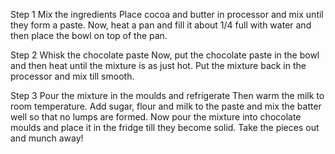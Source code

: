 Step 1 
Mix the ingredients
Place cocoa and butter in processor and mix until they form a paste. Now, heat a pan and fill it about 1/4 full with water and then place the bowl on top of the pan.

Step 2 
Whisk the chocolate paste
Now, put the chocolate paste in the bowl and then heat until the mixture is as just hot. Put the mixture back in the processor and mix till smooth.

Step 3
 Pour the mixture in the moulds and refrigerate
Then warm the milk to room temperature. Add sugar, flour and milk to the paste and mix the batter well so that no lumps are formed. Now pour the mixture into chocolate moulds and place it in the fridge till they become solid. Take the pieces out and munch away!